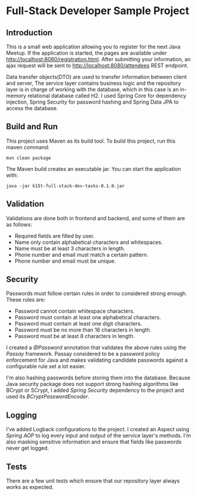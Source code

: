 # Full-Stack Developer Sample Project


## Introduction
This is a small web application allowing you to register for the next Java Meetup. If the application is started, the pages are available under [http://localhost:8080/registration.html](http://localhost:8080/registration.html). After submitting your information, an ajax request will be sent to [http://localhost:8080/attendees](http://localhost:8080/attendees) REST endpoint. 

Data transfer objects(DTO) are used to transfer information between client and server, The service layer contains business logic and the repository layer is in charge of working with the database, which in this case is an in-memory relational database called H2. I used Spring Core for dependency injection, Spring Security for password hashing and Spring Data JPA to access the database. 

## Build and Run
This project uses Maven as its build tool. To build this project, run this maven command:

```
mvn clean package
```

The Maven build creates an executable jar. You can start the application with:

```
java -jar k15t-full-stack-dev-tasks-0.1.0.jar
```

## Validation
Validations are done both in frontend and backend, and some of them are as follows:

* Required fields are filled by user.
* Name only contain alphabetical characters and whitespaces.
* Name must be at least 3 characters in length.
* Phone number and email must match a certain pattern. 
* Phone number and email must be unique. 

## Security
Passwords must follow certain rules in order to considered strong enough. These rules are: 

* Password cannot contain whitespace characters.
* Password must contain at least one alphabetical characters.
* Password must contain at least one digit characters.
* Password must be no more than 16 characters in length.
* Password must be at least 8 characters in length.

I created a *@Password* annotation that validates the above rules using the *Passay* framework. Passay considered to be a password policy enforcement for Java and makes validating candidate passwords against a configurable rule set a lot easier.

I'm also hashing passwords before storing them into the database. Because Java security package does not support strong hashing algorithms like BCrypt or SCrypt, I added *Spring Security* dependency to the project and used its *BCryptPasswordEncoder*.

## Logging
I've added Logback configurations to the project. I created an Aspect using *Spring AOP* to log every input and output of the service layer's methods. I'm also masking sensitive information and ensure that fields like passwords never get logged. 

## Tests
There are a few unit tests which ensure that our repository layer always works as expected.

 